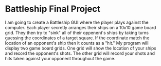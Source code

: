 # Battleship Final Project

I am going to create a Battleship GUI where the player plays against the computer.  Each player secretly arranges their ships on a 10x10 game board grid.  They then try to "sink" all of their oppenent's ships by taking turns guessing the coordinates of a target square.  If the coordinate match the location of an opponent's ship then it counts as a "hit."  My program will display two game board grids.  One grid will show the location of your ships and record the opponent's shots.  The other grid will record your shots and hits taken against your opponent throughout the game. 
